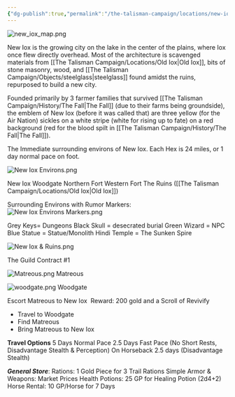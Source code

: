 ```yaml
---
{"dg-publish":true,"permalink":"/the-talisman-campaign/locations/new-iox/","noteIcon":""}
---
```


![new_iox_map.png](/img/user/The%20Talisman%20Campaign/Locations/new_iox_map.png)


New Iox is the growing city on the lake in the center of the plains, where Iox once flew directly overhead. Most of the architecture is scavenged materials from [[The Talisman Campaign/Locations/Old Iox\|Old Iox]], bits of stone masonry, wood, and [[The Talisman Campaign/Objects/steelglass\|steelglass]] found amidst the ruins, repurposed to build a new city. 

Founded primarily by 3 farmer families that survived [[The Talisman Campaign/History/The Fall\|The Fall]] (due to their farms being groundside), the emblem of New Iox (before it was called that) are three yellow (for the Air Nation) sickles on a white stripe (white for rising up to fate) on a red background (red for the blood spilt in [[The Talisman Campaign/History/The Fall\|The Fall]]).

The Immediate surrounding environs of New Iox. 
Each Hex is 24 miles, or 1 day normal pace on foot.


![New Iox Environs.png](/img/user/The%20Talisman%20Campaign/Locations/New%20Iox%20Environs.png)



New Iox
Woodgate 
Northern Fort
Western Fort
The Ruins ([[The Talisman Campaign/Locations/Old Iox\|Old Iox]])

Surrounding Environs with Rumor Markers:
![New Iox Environs Markers.png](/img/user/The%20Talisman%20Campaign/Locations/New%20Iox%20Environs%20Markers.png)

Grey Keys= Dungeons
Black Skull = desecrated burial
Green Wizard = NPC
Blue Statue = Statue/Monolith
Hindi Temple = The Sunken Spire



![New Iox & Ruins.png](/img/user/The%20Talisman%20Campaign/Locations/New%20Iox%20&%20Ruins.png)



The Guild Contract #1

![Matreous.png](/img/user/The%20Talisman%20Campaign/NPCs/Matreous.png)
Matreous


![woodgate.png](/img/user/The%20Talisman%20Campaign/Locations/woodgate.png)
Woodgate

Escort Matreous to New Iox 
Reward: 200 gold and a Scroll of Revivify 
- Travel to Woodgate
- Find Matreous
- Bring Matreous to New Iox
  
**Travel Options**
	5 Days Normal Pace
	2.5 Days Fast Pace (No Short Rests, Disadvantage Stealth & Perception)
	On Horseback 2.5 days (Disadvantage Stealth)
	
***General Store***: 
	Rations: 1 Gold Piece for 3 Trail Rations
	Simple Armor & Weapons: Market Prices
	Health Potions: 25 GP for Healing Potion (2d4+2)
	Horse Rental: 10 GP/Horse for 7 Days